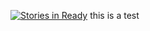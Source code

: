 [![Stories in Ready](https://badge.waffle.io/njoy/math.png?label=ready&title=Ready)](https://waffle.io/njoy/math)
this is a test